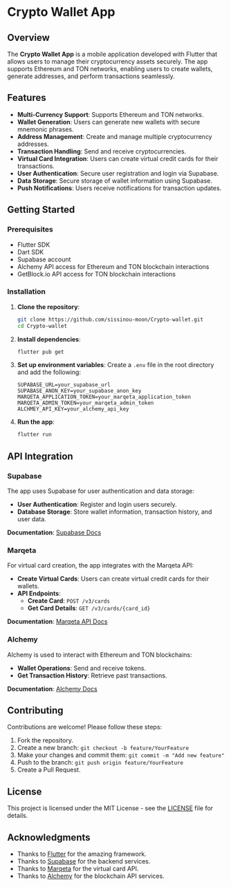 # Crypto Wallet App

## Overview
The **Crypto Wallet App** is a mobile application developed with Flutter that allows users to manage their cryptocurrency assets securely. The app supports Ethereum and TON networks, enabling users to create wallets, generate addresses, and perform transactions seamlessly. 

## Features
- **Multi-Currency Support**: Supports Ethereum and TON networks.
- **Wallet Generation**: Users can generate new wallets with secure mnemonic phrases.
- **Address Management**: Create and manage multiple cryptocurrency addresses.
- **Transaction Handling**: Send and receive cryptocurrencies.
- **Virtual Card Integration**: Users can create virtual credit cards for their transactions.
- **User Authentication**: Secure user registration and login via Supabase.
- **Data Storage**: Secure storage of wallet information using Supabase.
- **Push Notifications**: Users receive notifications for transaction updates.

## Getting Started

### Prerequisites
- Flutter SDK
- Dart SDK
- Supabase account
- Alchemy API access for Ethereum and TON blockchain interactions
- GetBlock.io API access for TON blockchain interactions

### Installation
1. **Clone the repository**:
    ```bash
    git clone https://github.com/sissinou-moon/Crypto-wallet.git
    cd Crypto-wallet
    ```

2. **Install dependencies**:
    ```bash
    flutter pub get
    ```

3. **Set up environment variables**: Create a `.env` file in the root directory and add the following:
    ```plaintext
    SUPABASE_URL=your_supabase_url
    SUPABASE_ANON_KEY=your_supabase_anon_key
    MARQETA_APPLICATION_TOKEN=your_marqeta_application_token
    MARQETA_ADMIN_TOKEN=your_marqeta_admin_token
    ALCHMEY_API_KEY=your_alchemy_api_key
    ```

4. **Run the app**:
    ```bash
    flutter run
    ```

## API Integration

### Supabase
The app uses Supabase for user authentication and data storage:
- **User Authentication**: Register and login users securely.
- **Database Storage**: Store wallet information, transaction history, and user data.

**Documentation**: [Supabase Docs](https://supabase.io/docs)

### Marqeta
For virtual card creation, the app integrates with the Marqeta API:
- **Create Virtual Cards**: Users can create virtual credit cards for their wallets.
- **API Endpoints**:
    - **Create Card**: `POST /v3/cards`
    - **Get Card Details**: `GET /v3/cards/{card_id}`

**Documentation**: [Marqeta API Docs](https://developer.marqeta.com/docs)

### Alchemy
Alchemy is used to interact with Ethereum and TON blockchains:
- **Wallet Operations**: Send and receive tokens.
- **Get Transaction History**: Retrieve past transactions.

**Documentation**: [Alchemy Docs](https://docs.alchemy.com)

## Contributing
Contributions are welcome! Please follow these steps:
1. Fork the repository.
2. Create a new branch: `git checkout -b feature/YourFeature`
3. Make your changes and commit them: `git commit -m "Add new feature"`
4. Push to the branch: `git push origin feature/YourFeature`
5. Create a Pull Request.

## License
This project is licensed under the MIT License - see the [LICENSE](LICENSE) file for details.

## Acknowledgments
- Thanks to [Flutter](https://flutter.dev) for the amazing framework.
- Thanks to [Supabase](https://supabase.io) for the backend services.
- Thanks to [Marqeta](https://marqeta.com) for the virtual card API.
- Thanks to [Alchemy](https://alchemy.com) for the blockchain API services.

